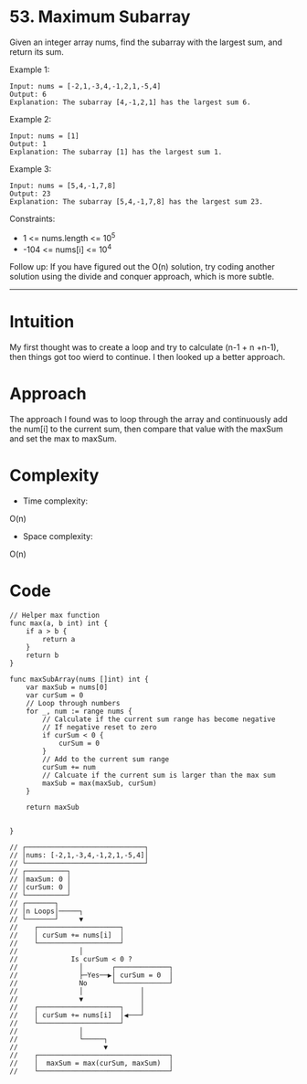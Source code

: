 # 53. Maximum Subarray
Given an integer array nums, find the
subarray
with the largest sum, and return its sum.

 

Example 1:

    Input: nums = [-2,1,-3,4,-1,2,1,-5,4]
    Output: 6
    Explanation: The subarray [4,-1,2,1] has the largest sum 6.

Example 2:

    Input: nums = [1]
    Output: 1
    Explanation: The subarray [1] has the largest sum 1.

Example 3:

    Input: nums = [5,4,-1,7,8]
    Output: 23
    Explanation: The subarray [5,4,-1,7,8] has the largest sum 23.

 

Constraints:

- 1 <= nums.length <= 10<sup>5</sup>
- -104 <= nums[i] <= 10<sup>4</sup>

 

Follow up: If you have figured out the O(n) solution, try coding another solution using the divide and conquer approach, which is more subtle.

---

# Intuition
<!-- Describe your first thoughts on how to solve this problem. -->
My first thought was to create a loop and try to calculate (n-1 + n +n-1), then things got too wierd to continue. I then looked up a better approach.
# Approach
<!-- Describe your approach to solving the problem. -->
The approach I found was to loop through the array and continuously add the num[i] to the current sum, then compare that value with the maxSum and set the max to maxSum.

# Complexity
- Time complexity:
<!-- Add your time complexity here, e.g. $$O(n)$$ -->
O(n)

- Space complexity:
<!-- Add your space complexity here, e.g. $$O(n)$$ -->
O(n)

# Code
```
// Helper max function
func max(a, b int) int {
    if a > b {
        return a
    }
    return b
}

func maxSubArray(nums []int) int {
    var maxSub = nums[0]
    var curSum = 0
    // Loop through numbers
    for _, num := range nums {
        // Calculate if the current sum range has become negative
        // If negative reset to zero
        if curSum < 0 {
            curSum = 0
        }
        // Add to the current sum range
        curSum += num
        // Calcuate if the current sum is larger than the max sum
        maxSub = max(maxSub, curSum)
    }

    return maxSub

    
}

// ┌─────────────────────────────┐
// │nums: [-2,1,-3,4,-1,2,1,-5,4]│
// └─────────────────────────────┘
// ┌──────────┐
// │maxSum: 0 │
// │curSum: 0 │
// └──────────┘
// ┌───────┐
// │n Loops│─────┐
// └───────┘     ▼
//    ┌────────────────────┐
//    │ curSum += nums[i]  │
//    └────────────────────┘
//               │
//             Is curSum < 0 ?
//               │       ┌─────────────┐
//               ├─Yes──▶│ curSum = 0  │
//               No      └─────────────┘
//               │              │
//               ▼              │
//    ┌────────────────────┐    │
//    │ curSum += nums[i]  │◀───┘
//    └────────────────────┘
//               │
//               └─────┐
//                     ▼
//    ┌────────────────────────────────┐
//    │  maxSum = max(curSum, maxSum)  │
//    └────────────────────────────────┘
```